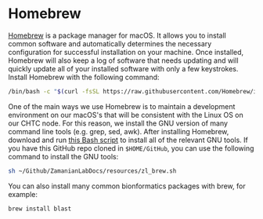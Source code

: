 # Homebrew

[Homebrew](https://brew.sh) is a package manager for macOS. It allows you to install common software and automatically determines the necessary configuration for successful installation on your machine. Once installed, Homebrew will also keep a log of software that needs updating and will quickly update all of your installed software with only a few keystrokes. Install Homebrew with the following command:

``` bash
/bin/bash -c "$(curl -fsSL https://raw.githubusercontent.com/Homebrew/install/HEAD/install.sh)"
```

One of the main ways we use Homebrew is to maintain a development environment on our macOS's that will be consistent with the Linux OS on our CHTC node. For this reason, we install the GNU version of many command line tools (e.g. grep, sed, awk). After installing Homebrew, download and run [this Bash script](https://raw.githubusercontent.com/zamanianlab/ZamanianLabDocs/master/resources/zl_brew.sh) to install all of the relevant GNU tools. If you have this GitHub repo cloned in `$HOME/GitHub`, you can use the following command to install the GNU tools:

``` bash
sh ~/Github/ZamanianLabDocs/resources/zl_brew.sh
```

You can also install many common bionformatics packages with brew, for example:

``` bash
brew install blast
```
